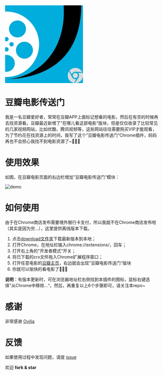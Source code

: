![douban](./imgs/douban.jpg)

# 豆瓣电影传送门

我是一名豆瓣爱好者，常常在豆瓣APP上面标记想看的电影，然后在有空的时候再去找资源看。豆瓣最近新增了”在哪儿看这部电影“版块，但是仅仅收录了比较常见的几家视频网站，比如优酷、腾讯视频等，这些网站往往需要购买VIP才能观看，为了节约花在找资源上的时间，我写了这个”豆瓣电影传送门“Chrome插件，妈妈再也不会担心我找不到电影资源了~🍻🍻🍻

# 使用效果

如图，在豆瓣电影页面的右边栏增加”豆瓣电影传送门“模块：

![demo](/Users/fupinyou/Documents/GithubLocal/douban-movie-extension/imgs/demo.jpg)

# 如何使用

由于在Chrome商店发布需要境外银行卡支付，所以我就不在Chrome商店发布啦（其实是因为穷...），这里提供离线版本下载。

1. 点击[download文件夹](https://github.com/Neulana/douban-movie-extension/tree/master/download)下载最新版本到本地；
2. 打开Chrome，在地址栏输入chrome://extensions/，回车；
3. 打开右上角的”开发者模式“开关；
4. 将已下载的crx文件拖入Chrome扩展程序窗口；
5. 打开任意电影的[豆瓣主页](https://movie.douban.com/subject/26647117/)，右边就会出现”豆瓣电影传送门“版块
6. 你就可以愉快的看电影了🎉🎉🎉

**说明**：有版本更新时，可在浏览器地址栏右侧找到本插件的图标，鼠标右键选择”从Chrome中移除...“，然后，再重复以上6个步骤即可，请关注本repo~

# 感谢

非常感谢 [Ovilia](https://github.com/Ovilia/readfree-chrome-extension)

# 反馈

如果使用过程中发现问题，请提 [issue](https://github.com/Neulana/douban-movie-extension/issues)

欢迎 **fork & star**